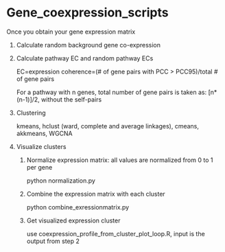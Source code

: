# Gene_coexpression_scripts
Once you obtain your gene expression matrix
1) Calculate random background gene co-expression


2) Calculate pathway EC and random pathway ECs

      EC=expression coherence=(# of gene pairs with PCC > PCC95)/total # of gene pairs

      For a pathway with n genes, total number of gene pairs is taken as: [n*(n-1)]/2, without the self-pairs 

3) Clustering

      kmeans, hclust (ward, complete and average linkages), cmeans, akkmeans, WGCNA
      
4) Visualize clusters

      1. Normalize expression matrix: all values are normalized from 0 to 1 per gene
      
          python normalization.py <expression matrix>
  
      2. Combine the expression matrix with each cluster
      
          python combine_exressionmatrix.py <cluster file> <normalized expression file>
  
      3. Get visualized expression cluster
      
          use coexpression_profile_from_cluster_plot_loop.R, input is the output from step 2
      
      

